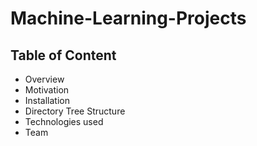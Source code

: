 # Machine-Learning-Projects
## Table of Content ##
* Overview
* Motivation
* Installation
* Directory Tree Structure
* Technologies used
* Team


